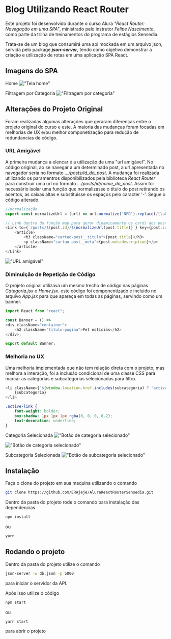 # Blog Utilizando React Router

Este projeto foi desenvolvido durante o curso Alura *"React Router: Navegação em uma SPA"*, ministrado pelo instrutor *Felipe Nascimento*, como parte da trilha de treinamentos do programa de estágios Sensedia.

Trata-se de um blog que consumirá uma api mockada em um arquivo json, servida pelo package ***json-server***, tendo como objetivo demonstrar a criação e utilização de rotas em uma aplicação SPA React.

## Imagens do SPA

Home
!["Tela home"](images/1.png)

Filtragem por Categoria
!["Filtragem por categoria"](images/2.png)

## Alterações do Projeto Original

Foram realizadas algumas alterações que geraram diferenças entre o projeto original do curso e este. A maioria das mudanças foram focadas em melhorias de UX e/ou melhor componetização para redução de redundancias de código.

### URL Amigável

A primeira mudança a elencar é a utilização de uma "url amigável". No código original, ao se navegar a um determinado post, a url apresentada no navegador seria no formato *.../posts/id_do_post*. A mudança foi realizada utilizando os paramentros disponibilizados pela biblioteca *React Router* para construir uma url no formato *.../posts/id/nome_do_post*. Assim foi necessário isolar uma função que normalizasse o título do post retirando os acentos, as caixas altas e substituisse os espaços pelo caracter '-'. Segue o código alterado.

```javascript
//normalização
export const normalizeUrl = (url) => url.normalize('NFD').replace(/[\u0300-\u036f]/g, "").replace(/ /g, '-').toLowerCase();

// Link dentro da função map para gerar dinamicamente os cards dos posts
<Link to={`/posts/${post.id}/${normalizeUrl(post.title)}`} key={post.id} className={`cartao-post cartao-post--${post.categoria}`}>
    <article>
        <h3 className="cartao-post__titulo">{post.title}</h3>
        <p className="cartao-post__meta">{post.metadescription}</p>
    </article>
</Link>
```

!["URL amigável"](images/8.png)

### Diminuição de Repetição de Código

O projeto original utilizava um mesmo trecho de código nas páginas *Categoria.jsx* e *Home.jsx*. este código foi componentizado e incluido no arquivo *App.jsx* para que apareça em todas as páginas, servindo como um banner.

```javascript
import React from "react";

const Banner = () => 
<div className="container">
    <h2 className="titulo-pagina">Pet notícias</h2>
</div>;

export default Banner;
```

### Melhoria no UX

Uma melhoria implementada que não tem relação direta com o projeto, mas melhora a interação, foi a inclusão condicional de uma classe CSS para marcar as categorias e subcategorias selecionadas para filtro.

```javascript
<li className={`${window.location.href.includes(subcategoria) ? 'active-link' : ''} lista-categorias__categoria lista-categorias__categoria--${id}`}>
    {subcategoria}
</li>
```

```css
.active-link {
    font-weight: bolder;
    box-shadow: 1px 1px 1px rgba(0, 0, 0, 0.2);
    text-decoration: underline;
}
```

Categoria Selecionada
!["Botão de categoria selecionado"](images/3.png)

!["Botão de categoria selecionado"](images/6.png)

Subcategoria Selecionada
!["Botão de subcategoria selecionado"](images/4.png)

## Instalação

Faça o clone do projeto em sua maquina utilizando o comando 
```bash
git clone https://github.com/ERAjeje/AluraReactRouterSensedia.git
```

Dentro da pasta do projeto rode o comando para instalação das dependencias

```bash
npm install
```

ou

```bash
yarn
```

## Rodando o projeto

Dentro da pasta do projeto utilize o comando

```bash
json-server -w db.json -p 5000
```

para iniciar o servidor da API.

Após isso utilize o código

```bash
npm start
```

ou

```bash
yarn start
```

para abrir o projeto 
